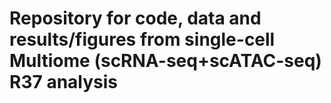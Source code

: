 # Repository for code, data and results/figures from single-cell Multiome (scRNA-seq+scATAC-seq) R37 analysis